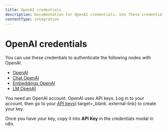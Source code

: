 ```yaml
---
title: OpenAI credentials
description: Documentation for OpenAI credentials. Use these credentials to authenticate OpenAI in n8n, a workflow automation platform.
contentType: integration
---
```


# OpenAI credentials

You can use these credentials to authenticate the following nodes with OpenAI.

- [OpenAI](/integrations/builtin/app-nodes/n8n-nodes-langchain.openai/)
- [Chat OpenAI](/integrations/builtin/cluster-nodes/sub-nodes/n8n-nodes-langchain.lmchatopenai)
- [Embeddings OpenAI](/integrations/builtin/cluster-nodes/sub-nodes/n8n-nodes-langchain.embeddingsopenai)
- [LM OpenAI](/integrations/builtin/cluster-nodes/sub-nodes/n8n-nodes-langchain.lmopenai)

You need an OpenAI account. OpenAI uses API keys. Log in to your account, then go to your [API keys](https://platform.openai.com/api-keys){:target=_blank .external-link} to create your key.

Once you have your key, copy it into **API Key** in the credentials modal in n8n.

